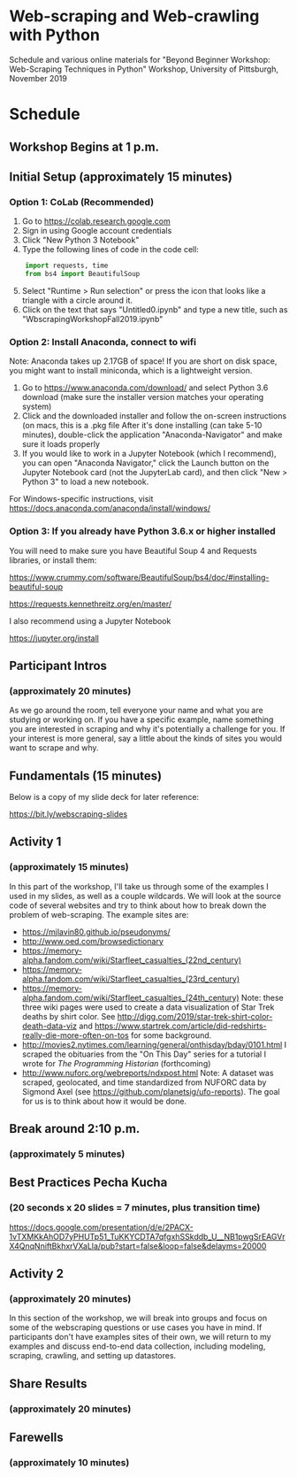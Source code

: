 # Web-scraping and Web-crawling with Python

Schedule and various online materials for "Beyond Beginner Workshop: Web-Scraping Techniques in Python" Workshop, University of Pittsburgh, November 2019

# Schedule

## Workshop Begins at 1 p.m.

## Initial Setup (approximately 15 minutes)

### Option 1: CoLab (Recommended)

1. Go to https://colab.research.google.com
2. Sign in using Google account credentials
3. Click "New Python 3 Notebook"
4. Type the following lines of code in the code cell: 

```python 
    import requests, time
    from bs4 import BeautifulSoup 
```

5. Select "Runtime > Run selection" or press the icon that looks like a triangle with a circle around it.
6. Click on the text that says "Untitled0.ipynb" and type a new title, such as "WbscrapingWorkshopFall2019.ipynb"

### Option 2: Install Anaconda, connect to wifi 

Note: Anaconda takes up 2.17GB of space! If you are short on disk space, you might want to install miniconda, which is a lightweight version. 

1. Go to https://www.anaconda.com/download/ and select Python 3.6 download (make sure the installer version matches your operating system)
2. Click and the downloaded installer and follow the on-screen instructions (on macs, this is a .pkg file
After it's done installing (can take 5-10 minutes), double-click the application "Anaconda-Navigator" and make sure it loads properly
3. If you would like to work in a Jupyter Notebook (which I recommend), you can open "Anaconda Navigator," click the Launch button on the Jupyter Notebook card (not the JupyterLab card), and then click "New > Python 3" to load a new notebook.

For Windows-specific instructions, visit https://docs.anaconda.com/anaconda/install/windows/

### Option 3: If you already have Python 3.6.x or higher installed

You will need to make sure you have Beautiful Soup 4 and Requests libraries, or install them:

https://www.crummy.com/software/BeautifulSoup/bs4/doc/#installing-beautiful-soup

https://requests.kennethreitz.org/en/master/

I also recommend using a Jupyter Notebook

https://jupyter.org/install

## Participant Intros 
### (approximately 20 minutes)

As we go around the room, tell everyone your name and what you are studying or working on. If you have a specific example, name something you are interested in scraping and why it's potentially a challenge for you. If your interest is more general, say a little about the kinds of sites you would want to scrape and why. 

## Fundamentals (15 minutes)

Below is a copy of my slide deck for later reference:

https://bit.ly/webscraping-slides 

## Activity 1 
### (approximately 15 minutes)

In this part of the workshop, I'll take us through some of the examples I used in my slides, as well as a couple wildcards. We will look at the source code of several websites and try to think about how to break down the problem of web-scraping. The example sites are:

- https://mjlavin80.github.io/pseudonyms/ 
- http://www.oed.com/browsedictionary
- https://memory-alpha.fandom.com/wiki/Starfleet_casualties_(22nd_century)
- https://memory-alpha.fandom.com/wiki/Starfleet_casualties_(23rd_century)
- https://memory-alpha.fandom.com/wiki/Starfleet_casualties_(24th_century) Note: these three wiki pages were used to create a data visualization of Star Trek deaths by shirt color. See http://digg.com/2019/star-trek-shirt-color-death-data-viz and https://www.startrek.com/article/did-redshirts-really-die-more-often-on-tos for some background.
- http://movies2.nytimes.com/learning/general/onthisday/bday/0101.html I scraped the obituaries from the "On This Day" series for a tutorial I wrote for _The Programming Historian_ (forthcoming)
- http://www.nuforc.org/webreports/ndxpost.html Note: A dataset was scraped, geolocated, and time standardized from NUFORC data by Sigmond Axel (see https://github.com/planetsig/ufo-reports). The goal for us is to think about how it would be done.

## Break around 2:10 p.m. 
### (approximately 5 minutes)

## Best Practices Pecha Kucha 
### (20 seconds x 20 slides = 7 minutes, plus transition time)

https://docs.google.com/presentation/d/e/2PACX-1vTXMKkAhOD7yPHUTp51_TuKKYCDTA7qfgxhSSkddb_U__NB1pwgSrEAGVrX4QnqNniftBkhxrVXaLla/pub?start=false&loop=false&delayms=20000

## Activity 2 
### (approximately 20 minutes)

In this section of the workshop, we will break into groups and focus on some of the webscraping questions or use cases you have in mind. If participants don't have examples sites of their own, we will return to my examples and discuss end-to-end data collection, including modeling, scraping, crawling, and setting up datastores. 

## Share Results 
### (approximately 20 minutes)

## Farewells 
### (approximately 10 minutes)
